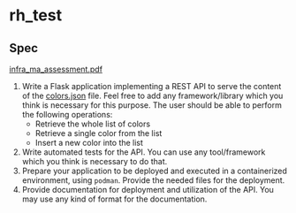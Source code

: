 # rh_test

## Spec

[infra_ma_assessment.pdf](docs/infra_ma_assessment.pdf)

1. Write a Flask application implementing a REST API to serve the content of the [colors.json](resources/colors.json) file.
   Feel free to add any framework/library which you think is necessary for this purpose. The user should be able to
   perform the following operations:
    * Retrieve the whole list of colors
    * Retrieve a single color from the list
    * Insert a new color into the list
1. Write automated tests for the API. You can use any tool/framework which you think is necessary to do that.
1. Prepare your application to be deployed and executed in a containerized environment, using `podman`. Provide the
   needed files for the deployment.
1. Provide documentation for deployment and utilization of the API. You may use any kind of format for the
   documentation.
